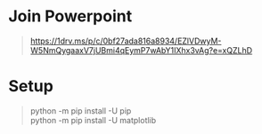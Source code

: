 # Join Powerpoint
> https://1drv.ms/p/c/0bf27ada816a8934/EZlVDwyM-W5NmQygaaxV7jUBmi4qEymP7wAbY1IXhx3vAg?e=xQZLhD

# Setup
> python -m pip install -U pip \
> python -m pip install -U matplotlib
